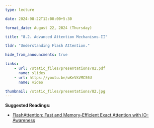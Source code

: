 ```yaml
---
type: lecture

date: 2024-08-22T12:00:00+5:30

format_date: August 22, 2024 (Thursday)

title: "8.2. Advanced Attention Mechanisms-II"

tldr: "Understanding Flash Attention."

hide_from_announcments: true

links: 
    - url: /static_files/presentations/82.pdf
      name: slides
    - url: https://youtu.be/wKeVkVMCS6U
      name: video

thumbnail: /static_files/presentations/82.jpg
---
```


**Suggested Readings:**
- [FlashAttention: Fast and Memory-Efficient Exact Attention with IO-Awareness](https://arxiv.org/abs/2205.14135v2)
<!-- Other additional contents using markdown -->
